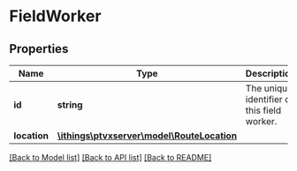 # FieldWorker

## Properties
Name | Type | Description | Notes
------------ | ------------- | ------------- | -------------
**id** | **string** | The unique identifier of this field worker. | 
**location** | [**\ithings\ptvxserver\model\RouteLocation**](RouteLocation.md) |  | 

[[Back to Model list]](../../README.md#documentation-for-models) [[Back to API list]](../../README.md#documentation-for-api-endpoints) [[Back to README]](../../README.md)

